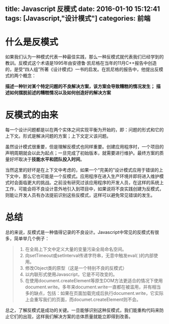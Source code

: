 title: Javascript 反模式
date: 2016-01-10 15:12:41
tags: [Javascript,"设计模式"] 
categories: 前端 
---


# 什么是反模式
如果我们认为一种模式代表一种最佳实践，那么一种反模式就代表我们已经学到的教训。反模式这个术语是1995年由安德鲁·凯尼格在当年的11月C++报告中创造的，是受“四人组”所著《设计模式》一书的启发。在凯尼格的报告中，他提出反模式的两个概念：
> 
**描述一种针对某个特定问题的不良解决方案，该方案会导致糟糕的情况发生；**
**描述如何摆脱前述的糟糕情况以及如何创造好的解决方案**

<!--more-->

# 反模式的由来
每一个设计问题都是以在两个实体之间实现平衡为开始的，即：问题的形式和它的上下文。形式是解决问题的方案；上下文定义该问题。

虽然设计模式很重要，但是理解反模式也同样重要。创建应用程序时，一个项目的声明周期就会以此为起点；一旦完成了初始版本，就需要进行维护。最终方案的质量好坏取决于**技能水平和团队投入时间**。

当然这里的好坏是在上下文中考虑的，如果一个“完美的”设计模式应用于错误的上下文中，那么它也可能是一个反模式。应用程序在进入生产环境并即将进入维护模式时会面临更大的挑战。之前没有研究过该应用程序的开发人员，在这样的系统上工作，可能会将不良设计意外地引入到项目中，如果说将不良实践创建为反模式，则能让开发人员有办法提前识别这些反模式，这样可以避免常见错误的发生。


# 总结
总的来说，反模式是一种值得记录的不良设计。Javascript中常见的反模式有很多，简单举几个例子：
> 1. 在全局上下文中定义大量的变量污染全局命名空间。
> 2. 向setTimeout或setInterval传递字符串，无意中触发eval( )的内部使用。
> 3. 修改Object类的原型（这是一个特别不良的反模式）
> 4. 以内联形式使用Javascript，它是不可改变的。
> 5. 在使用document.createElement等原生DOM方法更适合的情况下使用document.write。多年来document.write一直都在被滥用，并有相当多的缺点，包括：如果在页面加载完成后执行document.write，它实际上会重写我们的页面，而documet.createElement则不会。

总之，了解反模式是成功的关键。一旦能够识别这种反模式，我们能重构代码来防止它们的出现，这样我们解决方案的总体质量就能立即得到改善。 

